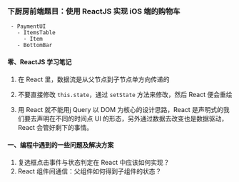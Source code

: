 ### 下厨房前端题目：使用  ReactJS 实现 iOS 端的购物车

```
 - PaymentUI
   - ItemsTable
     - Item
   - BottomBar
```


#### 零、ReactJS 学习笔记

1. 在 React 里，数据流是从父节点到子节点单方向传递的

2. 不要直接修改 `this.state`，通过 `setState` 方法来修改，然后 React 便会重绘

3. 用 React 就不能用j Query 以 DOM 为核心的设计思路，React 是声明式的我们要去声明在不同的时间点 UI 的形态，另外通过数据去改变也是数据驱动，React 会管好剩下的事情。

#### 一、编程中遇到的一些问题及解决方案

1. 复选框点击事件与状态判定在 React 中应该如何实现？
2. React 组件间通信：父组件如何得到子组件的状态？